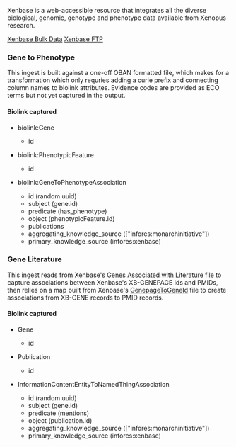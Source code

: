 Xenbase is a web-accessible resource that integrates all the diverse biological, genomic, genotype and phenotype data available from Xenopus research.

[Xenbase Bulk Data](http://www.xenbase.org/other/static-xenbase/ftpDatafiles.jsp)
[Xenbase FTP](http://ftp.xenbase.org/pub/)

### Gene to Phenotype

This ingest is built against a one-off OBAN formatted file, which makes for a transformation which only requries adding a curie prefix and connecting column names to biolink attributes. Evidence codes are provided as ECO terms but not yet captured in the output. 

#### Biolink captured

* biolink:Gene
    * id

* biolink:PhenotypicFeature
    * id

* biolink:GeneToPhenotypeAssociation
    * id (random uuid)
    * subject (gene.id)
    * predicate (has_phenotype)
    * object (phenotypicFeature.id)
    * publications
    * aggregating_knowledge_source (["infores:monarchinitiative"])
    * primary_knowledge_source (infores:xenbase)
    
### Gene Literature

This ingest reads from Xenbase's [Genes Associated with Literature](http://ftp.xenbase.org/pub/GenePageReports/LiteratureMatchedGenesByPaper.txt) file to capture associations between Xenbase's XB-GENEPAGE ids and PMIDs, then relies on a map built from Xenbase's [GenepageToGeneId](http://ftp.xenbase.org/pub/GenePageReports/XenbaseGenepageToGeneIdMapping.txt) file to create associations from XB-GENE records to PMID records.

#### Biolink captured

* Gene
    * id

* Publication
    * id
    
* InformationContentEntityToNamedThingAssociation
    * id (random uuid)
    * subject (gene.id)
    * predicate (mentions)
    * object (publication.id)
    * aggregating_knowledge_source (["infores:monarchinitiative"])
    * primary_knowledge_source (infores:xenbase)
